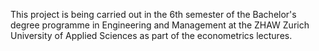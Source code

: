 This project is being carried out in the 6th semester of the Bachelor's degree programme in Engineering and Management at the ZHAW Zurich University of Applied Sciences as part of the econometrics lectures.

